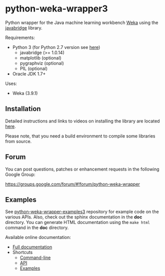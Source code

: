 # python-weka-wrapper3

Python wrapper for the Java machine learning workbench [Weka](http://www.cs.waikato.ac.nz/~ml/weka/)
using the [javabridge](https://pypi.python.org/pypi/javabridge) library.

Requirements:

* Python 3 (for Python 2.7 version see [here](https://github.com/fracpete/python-weka-wrapper))
  * javabridge (>= 1.0.14)
  * matplotlib (optional)
  * pygraphviz (optional)
  * PIL (optional)
* Oracle JDK 1.7+

Uses:
* Weka (3.9.1)

## Installation

Detailed instructions and links to videos on installing the library are located
[here](http://fracpete.github.io/python-weka-wrapper3/install.html).

Please note, that you need a build environment to compile some libraries from source.

## Forum

You can post questions, patches or enhancement requests in the following Google Group:

https://groups.google.com/forum/#!forum/python-weka-wrapper

## Examples
See [python-weka-wrapper-examples3](https://github.com/fracpete/python-weka-wrapper3-examples)
repository for example code on the various APIs. Also, check out the sphinx
documentation in the **doc** directory. You can generate HTML documentation
using the `make html` command in the **doc** directory.

Available online documentation:
* [Full documentation](http://fracpete.github.io/python-weka-wrapper3/)
* Shortcuts
  * [Command-line](http://fracpete.github.io/python-weka-wrapper3/commandline.html)
  * [API](http://fracpete.github.io/python-weka-wrapper3/api.html)
  * [Examples](http://fracpete.github.io/python-weka-wrapper3/examples.html)

